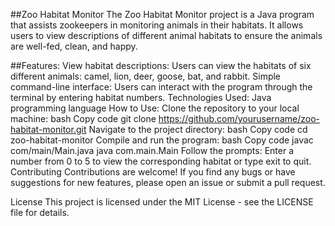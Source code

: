 ##Zoo Habitat Monitor
The Zoo Habitat Monitor project is a Java program that assists zookeepers in monitoring animals in their habitats. It allows users to view descriptions of different animal habitats to ensure the animals are well-fed, clean, and happy.

##Features:
View habitat descriptions: Users can view the habitats of six different animals: camel, lion, deer, goose, bat, and rabbit.
Simple command-line interface: Users can interact with the program through the terminal by entering habitat numbers.
Technologies Used:
Java programming language
How to Use:
Clone the repository to your local machine:
bash
Copy code
git clone https://github.com/yourusername/zoo-habitat-monitor.git
Navigate to the project directory:
bash
Copy code
cd zoo-habitat-monitor
Compile and run the program:
bash
Copy code
javac com/main/Main.java
java com.main.Main
Follow the prompts: Enter a number from 0 to 5 to view the corresponding habitat or type exit to quit.
Contributing
Contributions are welcome! If you find any bugs or have suggestions for new features, please open an issue or submit a pull request.

License
This project is licensed under the MIT License - see the LICENSE file for details.
